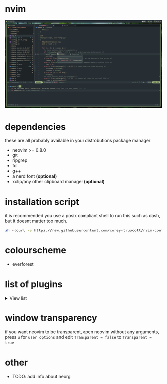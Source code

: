 # nvim

![source code from dmenu](screenshots/demo.png)

# dependencies
these are all probably available in your distrobutions package manager
* neovim >= 0.8.0
* git
* ripgrep
* fd
* g++
* a nerd font **(optional)**
* xclip/any other clipboard manager **(optional)**

# installation script
it is recommended you use a posix compliant shell to run this such as dash, but it doesnt matter too much.
```sh
sh <(curl -s https://raw.githubusercontent.com/corey-truscott/nvim-config/main/install.sh)
```

# colourscheme
* everforest

# list of plugins
<details>
  <summary>View list</summary>

* autotag
* barbecue
* bufferline
* cmp
* colorizer
* dressing
* gitsigns
* illuminate
* lsp-zero
* lualine
* luasnip
* mason
* mini.comment
* mini.pairs
* mini.starter
* mini.surround
* neorg
* neotree
* noice
* notify
* null-ls
* persistence
* repeat
* scrollbar
* speeddating
* startuptime
* telescope
* todo-comments
* transparent
* treesitter
* trouble
* undotree
* vim-be-good
* which-key
* yankassassin

</details>

# window transparency
if you want neovim to be transparent, open neovim without any arguments, press `u` for `user options` and edit `Transparent = false` to `Transparent = true`

# other
- TODO: add info about neorg
